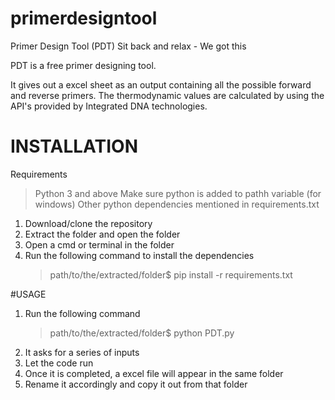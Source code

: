 # primerdesigntool

Primer Design Tool (PDT)
Sit back and relax - We got this

PDT is a free primer designing tool.

It gives out a excel sheet as an output containing all the possible forward and reverse primers.
The thermodynamic values are calculated by using the API's provided by Integrated DNA technologies.

# INSTALLATION

Requirements
> Python 3 and above
  Make sure python is added to pathh variable (for windows)
> Other python dependencies mentioned in requirements.txt

1. Download/clone the repository
2. Extract the folder and open the folder
3. Open a cmd or terminal in the folder
4. Run the following command to install the dependencies
   >path/to/the/extracted/folder$ pip install -r requirements.txt

#USAGE

1. Run the following command
   >path/to/the/extracted/folder$ python PDT.py
2. It asks for a series of inputs
3. Let the code run 
4. Once it is completed, a excel file will appear in the same folder
5. Rename it accordingly and copy it out from that folder

